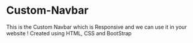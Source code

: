 # Custom-Navbar
This is the Custom Navbar which is Responsive and we can use it in your website !
Created using HTML, CSS and BootStrap
